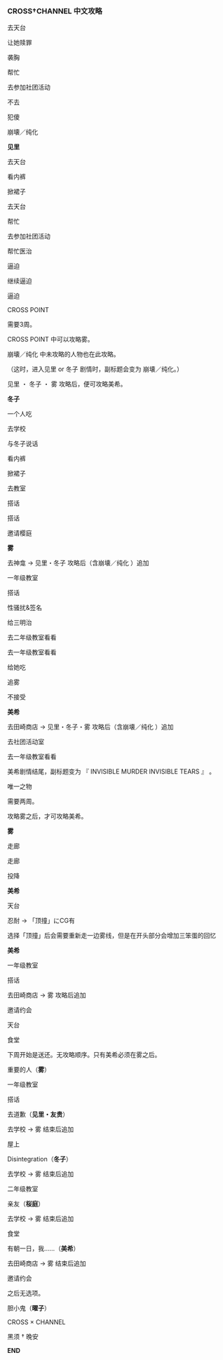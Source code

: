 ### CROSS†CHANNEL 中文攻略

去天台

让她赎罪

袭胸

帮忙

去参加社团活动

不去

犯傻

崩壊／纯化

**见里**

去天台

看内裤

掀裙子

去天台

帮忙

去参加社团活动

帮忙医治

逼迫

继续逼迫

逼迫

CROSS POINT

需要3周。

CROSS POINT 中可以攻略雾。

崩壊／纯化 中未攻略的人物也在此攻略。

（这时，进入见里 or 冬子 剧情时，副标题会变为 崩壊／纯化。）

见里 ・ 冬子 ・ 雾 攻略后，便可攻略美希。

**冬子**

一个人吃

去学校

与冬子说话

看内裤

掀裙子

去教室

搭话

搭话

邀请樱庭

**雾**

去神龛 → 见里・冬子 攻略后（含崩壊／纯化 ）追加

一年级教室

搭话

性骚扰&签名

给三明治

去二年级教室看看

去一年级教室看看

给她吃

追雾

不接受

**美希**

去田崎商店 → 见里・冬子・雾 攻略后（含崩壊／纯化 ）追加

去社团活动室

去一年级教室看看

美希剧情结尾，副标题变为 『 INVISIBLE MURDER INVISIBLE TEARS 』 。

唯一之物

需要两周。

攻略雾之后，才可攻略美希。

**雾**

走廊

走廊

投降

**美希**

天台

忍耐 → 「顶撞」にCG有

选择「顶撞」后会需要重新走一边雾线，但是在开头部分会增加三笨蛋的回忆

**美希**

一年级教室

搭话

去田崎商店 → 雾 攻略后追加

邀请约会

天台

食堂

下周开始是送还。无攻略顺序。只有美希必须在雾之后。

重要的人（**雾**）

一年级教室

搭话

去道歉（**见里・友贵**）

去学校 → 雾 结束后追加

屋上

Disintegration（**冬子**）

去学校 → 雾 结束后追加

二年级教室

亲友（**桜庭**）

去学校 → 雾 结束后追加

食堂

有朝一日，我……（**美希**）

去田崎商店 → 雾 结束后追加

邀请约会

之后无选项。

胆小鬼（**曜子**）

CROSS × CHANNEL

黑须 † 晚安

**END**
